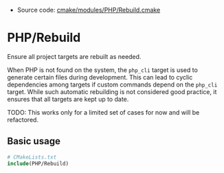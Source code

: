 <!-- This is auto-generated file. -->
* Source code: [cmake/modules/PHP/Rebuild.cmake](https://github.com/petk/php-build-system/blob/master/cmake/cmake/modules/PHP/Rebuild.cmake)

# PHP/Rebuild

Ensure all project targets are rebuilt as needed.

When PHP is not found on the system, the `php_cli` target is used to generate
certain files during development. This can lead to cyclic dependencies among
targets if custom commands depend on the `php_cli` target. While such automatic
rebuilding is not considered good practice, it ensures that all targets are kept
up to date.

TODO: This works only for a limited set of cases for now and will be refactored.

## Basic usage

```cmake
# CMakeLists.txt
include(PHP/Rebuild)
```
